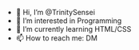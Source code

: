 - 👋 Hi, I’m @TrinitySensei
- 👀 I’m interested in Programming
- 🌱 I’m currently learning HTML/CSS
- 📫 How to reach me: DM

<!---
TrinitySensei/TrinitySensei is a ✨ special ✨ repository because its `README.md` (this file) appears on your GitHub profile.
You can click the Preview link to take a look at your changes.
--->
